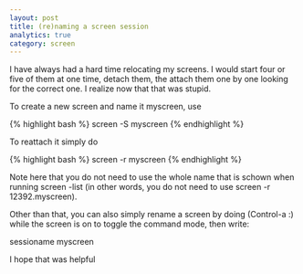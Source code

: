 ```yaml
---
layout: post
title: (re)naming a screen session
analytics: true
category: screen
---
```

I have always had a hard time relocating my screens. I would start four or five of them at one time, detach them, the attach them one by one looking for the correct one. I realize now that that was stupid.

To create a new screen and name it myscreen, use

{% highlight bash %}
screen -S myscreen
{% endhighlight %}

To reattach it simply do

{% highlight bash %}
screen -r myscreen
{% endhighlight %}

Note here that you do not need to use the whole name that is schown when running screen -list (in other words, you do not need to use screen -r 12392.myscreen).

Other than that, you can also simply rename a screen by doing (Control-a :) while the screen is on to toggle the command mode, then write:

sessioname myscreen


I hope that was helpful

